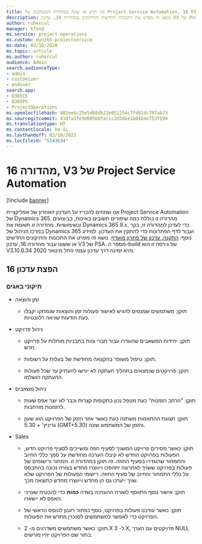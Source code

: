 ```yaml
---
title: מה חדש או שונה במהדורה המעודכנת של Project Service Automation, 16 V3
description: נושא זה מפרט את התכונות החדשות והתיקונים במהדורה 16, עדכון V3 של Project Service Automation.
author: ruhercul
manager: kfend
ms.service: project-operations
ms.custom: dyn365-projectservice
ms.date: 02/18/2020
ms.topic: article
ms.author: ruhercul
audience: Admin
search.audienceType:
- admin
- customizer
- enduser
search.app:
- D365CE
- D365PS
- ProjectOperations
ms.openlocfilehash: 882ee6c25e5d88db22e051254c7fd82dc787ab73
ms.sourcegitcommit: 418fa1fe9d605b8faccc2d5dee1b04b4e753f194
ms.translationtype: HT
ms.contentlocale: he-IL
ms.lasthandoff: 02/10/2021
ms.locfileid: "5143634"
---
```

# <a name="project-service-automation-update-release-16-v3"></a>מהדורה 16, V3 של Project Service Automation

[!include [banner](../includes/psa-now-project-operations.md)]

אנו שמחים להכריז על העדכון האחרון של אפליקציית Project Service Automation של Dynamics 365. מהדורה זו כוללת כמה שיפורים חשובים באיכות, בביצועים ובשימושיות.  מהדורה זו תואמת את Dynamics 365 9.x. כדי לעדכן למהדורה זו, בקר במרכז הניהול של Dynamics 365 ועבור לדף הפתרונות כדי להתקין את העדכון. למידע נוסף: [התקנה, עדכון של פתרון מועדף](https://docs.microsoft.com/dynamics365/project-service/upgrade-psa-home-page).
נושא זה מפרט את התכונות והתיקונים החדשים או ששונו עבור מהדורה 16, עדכון V3 של PSA. מספר ה-build של גירסה זו הוא V3.10.6.34 והיא זמינה דרך עדכון עצמי החל מינואר 2020.


## <a name="update-release-16"></a>הפצת עדכון 16

### <a name="bug-fixes"></a>תיקוני באגים

-   זמן והוצאה

    -   תוקן: משתמשים שמנסים להגיש לאישור פעולות זמן והוצאות שנמחקו יקבלו כעת הודעות שגיאה רלוונטיות.

-   ניהול פרויקט

    -   תוקן: יחידות המשאבים שהוגדרו עבור חברי צוות בתבניות מוחלות על פרויקט חדש.

    -   תוקן: טיפול משופר בהקצאה מחודשת של בעלות על רשומות.

    -   תוקן: פרויקטים שנמצאים בתהליך העתקה לא יורשו להעתיק עד שכל פעולות ההעתקה הושלמו.

-   ניהול משאבים

    -   תוקן: "הרחב הזמנות" כעת מטפל נכון בתקופות קצרות וכבר לא יוצר אפס שעות להזמנות מורחבות.

    -   תוקן: תצוגת ההתאמות משתנה כעת כאשר אזור הזמן של הפרויקט הוא שעון גריניץ' + 5.30 (GMT+5.30) והזמן של המשתמש שונה.

-   Sales

    -   תוקן: כאשר מסירים פרויקט המשויך לסעיף חוזה ומשייכים לסעיף פרויקט חדש, הפעולות בפרויקט החדש לא קיבלו הערכה מחודשת על סמך כללי החיוב והתמחור שהוגדרו בסעיף החוזה. זה תוקן במהדורה זו. תמחור ורישומים של פעולות בפרויקט ששויך לאחרונה יתהפכו וייווצרו מחדש בצורה נכונה בהתבסס על כללי התמחור והחיוב של סעיף החוזה. רישומי הפעולות של הפרויקט שלא שויך ייערכו גם הן מחדש וייווצרו מחדש כתוצאה מכך.

    -   תוקן: אישור נוסף התווסף לשורת ההערכה בשדה **כמות** כדי להבטיח שערכי האפס לא יישארו.

    -   תוקן: כאשר עודכנו פעולות בפרויקט, נוסף כפתור רענון לטופס הראשי של הפרויקט כדי לאפשר למשתמשים לסנכרן מחדש את הפעולות.

    -   תוקן: כאשר משתמשים משדרגים מ- 2.X ל- 3.X, פרויקטים עם הערך NULL בתור שם הפרויקט יהיו מורשים.

